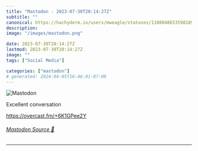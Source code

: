 ```yaml
---
title: "Mastodon - 2023-07-30T20:14:27Z"
subtitle: ""
canonical: https://hachyderm.io/users/mweagle/statuses/110804865359818915
description:
image: "/images/mastodon.png"

date: 2023-07-30T20:14:27Z
lastmod: 2023-07-30T20:14:27Z
image: ""
tags: ["Social Media"]

categories: ["mastodon"]
# generated: 2024-04-05T16:46:01-07:00
---
```

![Mastodon](/images/mastodon.png)

<p>Excellent conversation </p><p><a href="https://overcast.fm/+6K1GPee2Y" target="_blank" rel="nofollow noopener noreferrer" translate="no"><span class="invisible">https://</span><span class="">overcast.fm/+6K1GPee2Y</span><span class="invisible"></span></a></p>


###### [Mastodon Source 🐘](https://hachyderm.io/@mweagle/110804865359818915)

___
